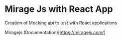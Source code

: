 # Mirage Js with React App

Creation of Mocking api to test with React applications

Miragejs (Documentation)[https://miragejs.com/]
